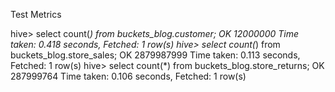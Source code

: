 Test Metrics

hive> select count(*) from buckets_blog.customer;
OK
12000000
Time taken: 0.418 seconds, Fetched: 1 row(s)
hive> select count(*) from buckets_blog.store_sales;
OK
2879987999
Time taken: 0.113 seconds, Fetched: 1 row(s)
hive> select count(*) from buckets_blog.store_returns;
OK
287999764
Time taken: 0.106 seconds, Fetched: 1 row(s)

